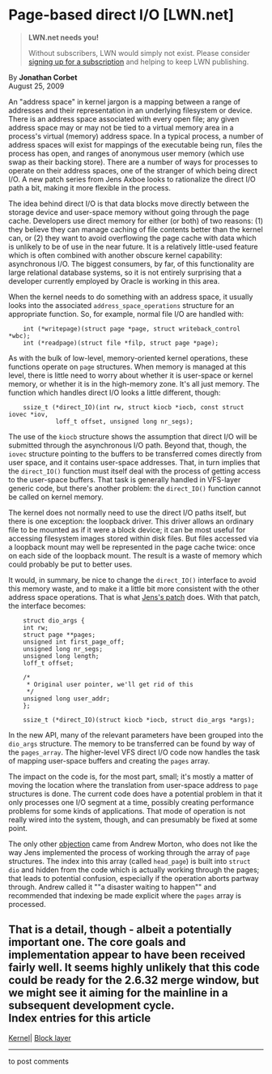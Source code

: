 # Page-based direct I/O [LWN.net]

> **LWN.net needs you!**
> 
> Without subscribers, LWN would simply not exist. Please consider [signing up for a subscription](/Promo/nst-nag2/subscribe) and helping to keep LWN publishing. 

By **Jonathan Corbet**  
August 25, 2009 

An "address space" in kernel jargon is a mapping between a range of addresses and their representation in an underlying filesystem or device. There is an address space associated with every open file; any given address space may or may not be tied to a virtual memory area in a process's virtual (memory) address space. In a typical process, a number of address spaces will exist for mappings of the executable being run, files the process has open, and ranges of anonymous user memory (which use swap as their backing store). There are a number of ways for processes to operate on their address spaces, one of the stranger of which being direct I/O. A new patch series from Jens Axboe looks to rationalize the direct I/O path a bit, making it more flexible in the process. 

The idea behind direct I/O is that data blocks move directly between the storage device and user-space memory without going through the page cache. Developers use direct memory for either (or both) of two reasons: (1) they believe they can manage caching of file contents better than the kernel can, or (2) they want to avoid overflowing the page cache with data which is unlikely to be of use in the near future. It is a relatively little-used feature which is often combined with another obscure kernel capability: asynchronous I/O. The biggest consumers, by far, of this functionality are large relational database systems, so it is not entirely surprising that a developer currently employed by Oracle is working in this area. 

When the kernel needs to do something with an address space, it usually looks into the associated `address_space_operations` structure for an appropriate function. So, for example, normal file I/O are handled with: 
    
    
        int (*writepage)(struct page *page, struct writeback_control *wbc);
        int (*readpage)(struct file *filp, struct page *page);
    

As with the bulk of low-level, memory-oriented kernel operations, these functions operate on `page` structures. When memory is managed at this level, there is little need to worry about whether it is user-space or kernel memory, or whether it is in the high-memory zone. It's all just memory. The function which handles direct I/O looks a little different, though: 
    
    
        ssize_t (*direct_IO)(int rw, struct kiocb *iocb, const struct iovec *iov,
    			 loff_t offset, unsigned long nr_segs);
    

The use of the `kiocb` structure shows the assumption that direct I/O will be submitted through the asynchronous I/O path. Beyond that, though, the `iovec` structure pointing to the buffers to be transferred comes directly from user space, and it contains user-space addresses. That, in turn implies that the `direct_IO()` function must itself deal with the process of getting access to the user-space buffers. That task is generally handled in VFS-layer generic code, but there's another problem: the `direct_IO()` function cannot be called on kernel memory. 

The kernel does not normally need to use the direct I/O paths itself, but there is one exception: the loopback driver. This driver allows an ordinary file to be mounted as if it were a block device; it can be most useful for accessing filesystem images stored within disk files. But files accessed via a loopback mount may well be represented in the page cache twice: once on each side of the loopback mount. The result is a waste of memory which could probably be put to better uses. 

It would, in summary, be nice to change the `direct_IO()` interface to avoid this memory waste, and to make it a little bit more consistent with the other address space operations. That is what [Jens's patch](http://lwn.net/Articles/347371/) does. With that patch, the interface becomes: 
    
    
        struct dio_args {
    	int rw;
    	struct page **pages;
    	unsigned int first_page_off;
    	unsigned long nr_segs;
    	unsigned long length;
    	loff_t offset;
    
    	/*
    	 * Original user pointer, we'll get rid of this
    	 */
    	unsigned long user_addr;
        };
    
        ssize_t (*direct_IO)(struct kiocb *iocb, struct dio_args *args);
    

In the new API, many of the relevant parameters have been grouped into the `dio_args` structure. The memory to be transferred can be found by way of the `pages_array`. The higher-level VFS direct I/O code now handles the task of mapping user-space buffers and creating the `pages` array. 

The impact on the code is, for the most part, small; it's mostly a matter of moving the location where the translation from user-space address to `page` structures is done. The current code does have a potential problem in that it only processes one I/O segment at a time, possibly creating performance problems for some kinds of applications. That mode of operation is not really wired into the system, though, and can presumably be fixed at some point. 

The only other [objection](/Articles/348733/) came from Andrew Morton, who does not like the way Jens implemented the process of working through the array of `page` structures. The index into this array (called `head_page`) is built into `struct dio` and hidden from the code which is actually working through the pages; that leads to potential confusion, especially if the operation aborts partway through. Andrew called it ""a disaster waiting to happen"" and recommended that indexing be made explicit where the `pages` array is processed. 

That is a detail, though - albeit a potentially important one. The core goals and implementation appear to have been received fairly well. It seems highly unlikely that this code could be ready for the 2.6.32 merge window, but we might see it aiming for the mainline in a subsequent development cycle.  
Index entries for this article  
---  
[Kernel](/Kernel/Index)| [Block layer](/Kernel/Index#Block_layer)  
  


* * *

to post comments 
